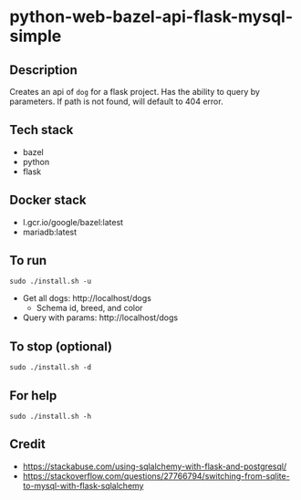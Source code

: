 # python-web-bazel-api-flask-mysql-simple

## Description
Creates an api of `dog` for a flask project.
Has the ability to query by parameters.
If path is not found, will default to 404 error.

## Tech stack
- bazel
- python
- flask

## Docker stack
- l.gcr.io/google/bazel:latest
- mariadb:latest

## To run
`sudo ./install.sh -u`
- Get all dogs: http://localhost/dogs
  - Schema id, breed, and color
- Query with params: http://localhost/dogs <id>

## To stop (optional)
`sudo ./install.sh -d`

## For help
`sudo ./install.sh -h`

## Credit
- https://stackabuse.com/using-sqlalchemy-with-flask-and-postgresql/
- https://stackoverflow.com/questions/27766794/switching-from-sqlite-to-mysql-with-flask-sqlalchemy
